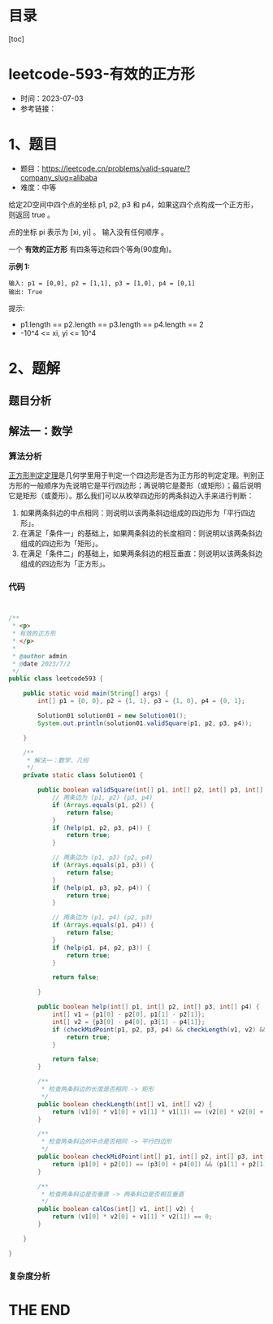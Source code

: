 # 目录

[toc]

# leetcode-593-有效的正方形

- 时间：2023-07-03
- 参考链接：



# 1、题目

- 题目：https://leetcode.cn/problems/valid-square/?company_slug=alibaba
- 难度：中等



给定2D空间中四个点的坐标 p1, p2, p3 和 p4，如果这四个点构成一个正方形，则返回 true 。

点的坐标 pi 表示为 [xi, yi] 。 输入没有任何顺序 。

一个 **有效的正方形** 有四条等边和四个等角(90度角)。

**示例 1:**

```
输入: p1 = [0,0], p2 = [1,1], p3 = [1,0], p4 = [0,1]
输出: True
```



提示:

- p1.length == p2.length == p3.length == p4.length == 2
- -10^4 <= xi, yi <= 10^4



# 2、题解

## 题目分析



## 解法一：数学

### 算法分析

[正方形判定定理](https://baike.baidu.com/item/正方形判定定理/5599805)是几何学里用于判定一个四边形是否为正方形的判定定理。判别正方形的一般顺序为先说明它是平行四边形；再说明它是菱形（或矩形）；最后说明它是矩形（或菱形）。那么我们可以从枚举四边形的两条斜边入手来进行判断：

1. 如果两条斜边的中点相同：则说明以该两条斜边组成的四边形为「平行四边形」。
2. 在满足「条件一」的基础上，如果两条斜边的长度相同：则说明以该两条斜边组成的四边形为「矩形」。
3. 在满足「条件二」的基础上，如果两条斜边的相互垂直：则说明以该两条斜边组成的四边形为「正方形」。





### 代码

```java


/**
 * <p>
 * 有效的正方形
 * </p>
 *
 * @author admin
 * @date 2023/7/2
 */
public class leetcode593 {

    public static void main(String[] args) {
        int[] p1 = {0, 0}, p2 = {1, 1}, p3 = {1, 0}, p4 = {0, 1};

        Solution01 solution01 = new Solution01();
        System.out.println(solution01.validSquare(p1, p2, p3, p4));

    }

    /**
     * 解法一：数学，几何
     */
    private static class Solution01 {

        public boolean validSquare(int[] p1, int[] p2, int[] p3, int[] p4) {
            // 两条边为 (p1, p2) (p3, p4)
            if (Arrays.equals(p1, p2)) {
                return false;
            }
            if (help(p1, p2, p3, p4)) {
                return true;
            }

            // 两条边为 (p1, p3) (p2, p4)
            if (Arrays.equals(p1, p3)) {
                return false;
            }
            if (help(p1, p3, p2, p4)) {
                return true;
            }

            // 两条边为 (p1, p4) (p2, p3)
            if (Arrays.equals(p1, p4)) {
                return false;
            }
            if (help(p1, p4, p2, p3)) {
                return true;
            }

            return false;

        }

        public boolean help(int[] p1, int[] p2, int[] p3, int[] p4) {
            int[] v1 = {p1[0] - p2[0], p1[1] - p2[1]};
            int[] v2 = {p3[0] - p4[0], p3[1] - p4[1]};
            if (checkMidPoint(p1, p2, p3, p4) && checkLength(v1, v2) && calCos(v1, v2)) {
                return true;
            }

            return false;
        }

        /**
         * 检查两条斜边的长度是否相同 -> 矩形
         */
        public boolean checkLength(int[] v1, int[] v2) {
            return (v1[0] * v1[0] + v1[1] * v1[1]) == (v2[0] * v2[0] + v2[1] * v2[1]);
        }

        /**
         * 检查两条斜边的中点是否相同 -> 平行四边形
         */
        public boolean checkMidPoint(int[] p1, int[] p2, int[] p3, int[] p4) {
            return (p1[0] + p2[0]) == (p3[0] + p4[0]) && (p1[1] + p2[1]) == (p3[1] + p4[1]);
        }

        /**
         * 检查两条斜边是否垂直 -> 两条斜边是否相互垂直
         */
        public boolean calCos(int[] v1, int[] v2) {
            return (v1[0] * v2[0] + v1[1] * v2[1]) == 0;
        }

    }

}

```





### 复杂度分析











# THE END